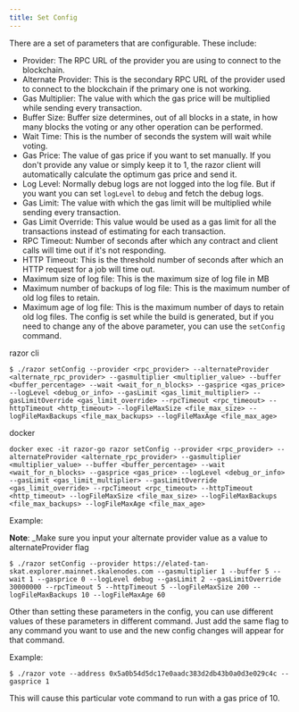 ```yaml
---
title: Set Config
---
```


There are a set of parameters that are configurable. These include:

- Provider: The RPC URL of the provider you are using to connect to the blockchain.
- Alternate Provider: This is the secondary RPC URL of the provider used to connect to the blockchain if the primary one is not working.
- Gas Multiplier: The value with which the gas price will be multiplied while sending every transaction.
- Buffer Size: Buffer size determines, out of all blocks in a state, in how many blocks the voting or any other operation can be performed.
- Wait Time: This is the number of seconds the system will wait while voting.
- Gas Price: The value of gas price if you want to set manually. If you don't provide any value or simply keep it to 1, the razor client will automatically calculate the optimum gas price and send it.
- Log Level: Normally debug logs are not logged into the log file. But if you want you can set `logLevel` to `debug` and fetch the debug logs.
- Gas Limit: The value with which the gas limit will be multiplied while sending every transaction.
- Gas Limit Override: This value would be used as a gas limit for all the transactions instead of estimating for each transaction.
- RPC Timeout: Number of seconds after which any contract and client calls will time out if it's not responding.
- HTTP Timeout: This is the threshold number of seconds after which an HTTP request for a job will time out.
- Maximum size of log file: This is the maximum size of log file in MB
- Maximum number of backups of log file: This is the maximum number of old log files to retain.
- Maximum age of log file: This is the maximum number of days to retain old log files.
The config is set while the build is generated, but if you need to change any of the above parameter, you can use the `setConfig` command.

razor cli

```
$ ./razor setConfig --provider <rpc_provider> --alternateProvider <alternate_rpc_provider> --gasmultiplier <multiplier_value> --buffer <buffer_percentage> --wait <wait_for_n_blocks> --gasprice <gas_price> --logLevel <debug_or_info> --gasLimit <gas_limit_multiplier> --gasLimitOverride <gas_limit_override> --rpcTimeout <rpc_timeout> --httpTimeout <http_timeout> --logFileMaxSize <file_max_size> --logFileMaxBackups <file_max_backups> --logFileMaxAge <file_max_age>
```

docker

```
docker exec -it razor-go razor setConfig --provider <rpc_provider> --alternateProvider <alternate_rpc_provider> --gasmultiplier <multiplier_value> --buffer <buffer_percentage> --wait <wait_for_n_blocks> --gasprice <gas_price> --logLevel <debug_or_info> --gasLimit <gas_limit_multiplier> --gasLimitOverride <gas_limit_override> --rpcTimeout <rpc_timeout> --httpTimeout <http_timeout> --logFileMaxSize <file_max_size> --logFileMaxBackups <file_max_backups> --logFileMaxAge <file_max_age>
```

Example:

**Note**: _Make sure you input your alternate provider value as a value to alternateProvider flag

```
$ ./razor setConfig --provider https://elated-tan-skat.explorer.mainnet.skalenodes.com --gasmultiplier 1 --buffer 5 --wait 1 --gasprice 0 --logLevel debug --gasLimit 2 --gasLimitOverride 30000000 --rpcTimeout 5 --httpTimeout 5 --logFileMaxSize 200 --logFileMaxBackups 10 --logFileMaxAge 60
```

Other than setting these parameters in the config, you can use different values of these parameters in different command. Just add the same flag to any command you want to use and the new config changes will appear for that command.

Example:

```
$ ./razor vote --address 0x5a0b54d5dc17e0aadc383d2db43b0a0d3e029c4c --gasprice 1
```

This will cause this particular vote command to run with a gas price of 10.
